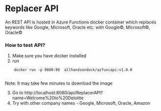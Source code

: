 # Replacer API
An REST API is hosted in Azure Functions docker container which replaces keywords like Google, Microsoft, Oracle etc. with Google©, Microsoft©, Oracle©

### How to test API?

1. Make sure you have docker installed
2. run
```
    docker run -p 8080:80  allhandsondock/azfuncapi:v1.0.0
    
````
Note: It may take few minutes to download the image

3. Go to http://localhost:8080/api/ReplacerAPI?name=Welcome%20to%20Deloitte
4. Try with other company names - Google, Microsoft, Oracle, Amazon
	
    
